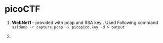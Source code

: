 # picoCTF

1. <b>WebNet1</b> - provided with pcap and RSA key . Used Following command ```ssldump -r capture.pcap -k picopico.key -d > output```

2. 